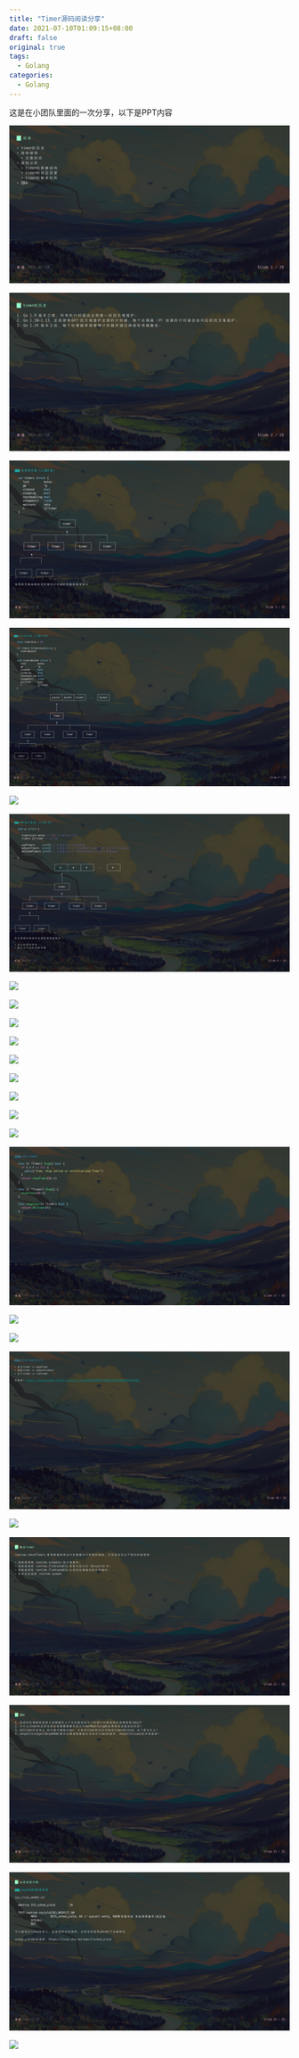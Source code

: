 ```yaml
---
title: "Timer源码阅读分享"
date: 2021-07-10T01:09:15+08:00
draft: false
original: true
tags: 
  - Golang
categories:
  - Golang
---
```


这是在小团队里面的一次分享，以下是PPT内容

![](/timer源码阅读分享/01.png)

![](/timer源码阅读分享/02.png)

![](/timer源码阅读分享/03.png)

![](/timer源码阅读分享/04.png)

![](/timer源码阅读分享/05.png)

![](/timer源码阅读分享/06.png)

![](/timer源码阅读分享/07.png)

![](/timer源码阅读分享/08.png)

![](/timer源码阅读分享/10.png)

![](/timer源码阅读分享/11.png)

![](/timer源码阅读分享/12.png)

![](/timer源码阅读分享/13.png)

![](/timer源码阅读分享/14.png)

![](/timer源码阅读分享/15.png)

![](/timer源码阅读分享/16.png)

![](/timer源码阅读分享/17.png)

![](/timer源码阅读分享/18.png)

![](/timer源码阅读分享/19.png)

![](/timer源码阅读分享/20.png)

![](/timer源码阅读分享/21.png)

![](/timer源码阅读分享/22.png)

![](/timer源码阅读分享/23.png)

![](/timer源码阅读分享/24.png)

![](/timer源码阅读分享/25.png)